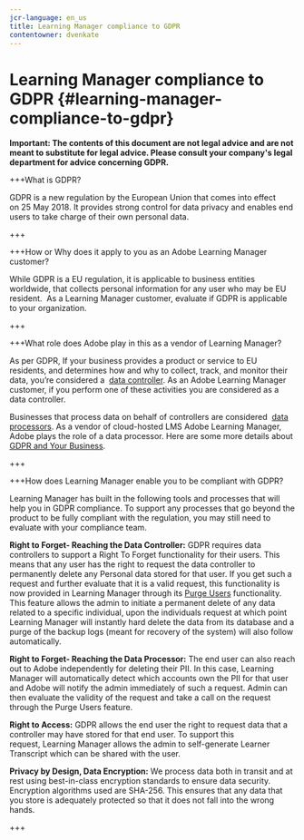 ```yaml
---
jcr-language: en_us
title: Learning Manager compliance to GDPR
contentowner: dvenkate
---
```



# Learning Manager compliance to GDPR {#learning-manager-compliance-to-gdpr}

**Important:&nbsp;The contents of this document are not legal advice and are not meant to substitute for legal advice. Please consult your company's legal department for advice concerning GDPR.**

+++What is GDPR?

GDPR is a new regulation by the European Union that comes into effect on&nbsp;25&nbsp;May 2018. It provides strong control for data privacy and enables end users to take charge of their own personal data.

+++

+++How or Why does it apply to you as an Adobe Learning Manager customer?

While GDPR is  a EU  regulation, it is applicable to business entities worldwide, that collects&nbsp;personal information for any user who may be EU resident.&nbsp; As a Learning Manager customer, evaluate if GDPR is applicable to your organization.

+++

+++What role does Adobe play in this as a vendor of Learning Manager?

As per GDPR, If your business provides a product or service to EU residents, and determines how and why to collect, track, and monitor their data, you’re considered a&nbsp; [data controller](https://gdpr-info.eu/art-24-gdpr/). As an Adobe Learning Manager customer, if you perform one of these activities you are considered as a data controller.

Businesses that process data on behalf of controllers are considered&nbsp; [data processors](https://gdpr-info.eu/art-28-gdpr/). As a vendor of cloud-hosted LMS Adobe Learning Manager, Adobe plays the role of a&nbsp;data processor. Here are some more details about&nbsp; [GDPR and Your Business](https://www.adobe.com/privacy/general-data-protection-regulation.html).

+++

+++How does Learning Manager enable you to be compliant with GDPR?

Learning Manager has built in the following tools and processes that will help you in GDPR compliance. To support any processes that go beyond the product to be fully compliant with the regulation,&nbsp;you may still need to evaluate with your compliance&nbsp;team.

**Right to Forget- Reaching the Data Controller:** GDPR requires data controllers to support a Right To Forget functionality for&nbsp;their users.&nbsp;This means that any user has the right to request the data controller to permanently delete any Personal data stored for that user. If you get such a request and further evaluate that it is a valid request, this functionality is now provided in Learning Manager through its [Purge Users](../administrators/feature-summary/purge-users.md) functionality. This feature allows the admin to initiate a permanent delete of any data related to a specific individual, upon the individuals request at which point Learning Manager will instantly hard delete the data from its database and a purge of the backup logs (meant for recovery of the system) will also follow automatically.

**Right to Forget- Reaching the Data Processor:** The end user can also reach out to Adobe independently for deleting their PII. In this case, Learning Manager will automatically detect which accounts own the PII for that user and Adobe will notify the admin immediately of such a request. Admin can then&nbsp;evaluate the validity of the request and&nbsp;take a call on the request through the Purge Users&nbsp;feature.

**Right to Access:**&nbsp;GDPR allows the end user&nbsp;the right to request data that a controller may have stored for that end user.&nbsp;To support this request,&nbsp;Learning Manager allows the admin to self-generate Learner Transcript which can be shared with the user.

**Privacy by Design, Data Encryption:**&nbsp;We process data both in transit and at rest using best-in-class encryption standards to ensure data security. Encryption algorithms used are SHA-256. This ensures that any data that you store is adequately protected so that it does not fall into the wrong hands.

+++

